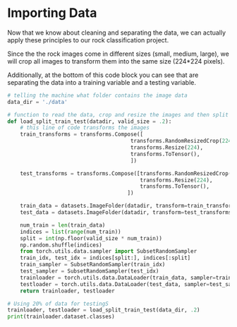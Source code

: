 # Importing Data

Now that we know about cleaning and separating the data, we can actually apply these principles to our rock classification project.

Since the the rock images come in different sizes (small, medium, large), we will crop all images to transform them into the same size (224*224 pixels).

Additionally, at the bottom of this code block you can see that are separating the data into a training variable and a testing variable.

```python
# telling the machine what folder contains the image data
data_dir = './data'

# function to read the data, crop and resize the images and then split it into test and train chunks
def load_split_train_test(datadir, valid_size = .2):
    # this line of code transforms the images
    train_transforms = transforms.Compose([
                                       transforms.RandomResizedCrop(224),
                                       transforms.Resize(224),
                                       transforms.ToTensor(),
                                       ])

    test_transforms = transforms.Compose([transforms.RandomResizedCrop(224),
                                          transforms.Resize(224),
                                          transforms.ToTensor(),
                                      ])

    train_data = datasets.ImageFolder(datadir, transform=train_transforms)
    test_data = datasets.ImageFolder(datadir, transform=test_transforms)

    num_train = len(train_data)
    indices = list(range(num_train))
    split = int(np.floor(valid_size * num_train))
    np.random.shuffle(indices)
    from torch.utils.data.sampler import SubsetRandomSampler
    train_idx, test_idx = indices[split:], indices[:split]
    train_sampler = SubsetRandomSampler(train_idx)
    test_sampler = SubsetRandomSampler(test_idx)
    trainloader = torch.utils.data.DataLoader(train_data, sampler=train_sampler, batch_size=16)
    testloader = torch.utils.data.DataLoader(test_data, sampler=test_sampler, batch_size=16)
    return trainloader, testloader

# Using 20% of data for testingS
trainloader, testloader = load_split_train_test(data_dir, .2)
print(trainloader.dataset.classes)
```
